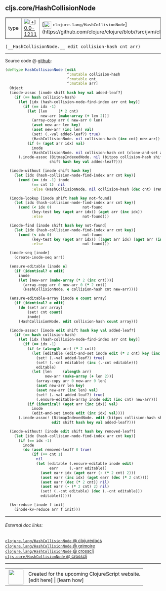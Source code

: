 ## cljs.core/HashCollisionNode



 <table border="1">
<tr>
<td>type</td>
<td><a href="https://github.com/cljsinfo/cljs-api-docs/tree/0.0-1211"><img valign="middle" alt="[+] 0.0-1211" title="Added in 0.0-1211" src="https://img.shields.io/badge/+-0.0--1211-lightgrey.svg"></a> </td>
<td>
[<img height="24px" valign="middle" src="http://i.imgur.com/1GjPKvB.png"> <samp>clojure.lang/HashCollisionNode</samp>](https://github.com/clojure/clojure/blob//src/jvm/clojure/lang/PersistentHashmap.java)
</td>
</tr>
</table>


 <samp>
(__HashCollisionNode.__ edit collision-hash cnt arr)<br>
</samp>

---







Source code @ [github](https://github.com/clojure/clojurescript/blob/r2322/src/cljs/cljs/core.cljs#L5625-L5721):

```clj
(deftype HashCollisionNode [edit
                            ^:mutable collision-hash
                            ^:mutable cnt
                            ^:mutable arr]
  Object
  (inode-assoc [inode shift hash key val added-leaf?]
    (if (== hash collision-hash)
      (let [idx (hash-collision-node-find-index arr cnt key)]
        (if (== idx -1)
          (let [len     (* 2 cnt)
                new-arr (make-array (+ len 2))]
            (array-copy arr 0 new-arr 0 len)
            (aset new-arr len key)
            (aset new-arr (inc len) val)
            (set! (.-val added-leaf?) true)
            (HashCollisionNode. nil collision-hash (inc cnt) new-arr))
          (if (= (aget arr idx) val)
            inode
            (HashCollisionNode. nil collision-hash cnt (clone-and-set arr (inc idx) val)))))
      (.inode-assoc (BitmapIndexedNode. nil (bitpos collision-hash shift) (array nil inode))
                    shift hash key val added-leaf?)))

  (inode-without [inode shift hash key]
    (let [idx (hash-collision-node-find-index arr cnt key)]
      (cond (== idx -1) inode
            (== cnt 1)  nil
            :else (HashCollisionNode. nil collision-hash (dec cnt) (remove-pair arr (quot idx 2))))))

  (inode-lookup [inode shift hash key not-found]
    (let [idx (hash-collision-node-find-index arr cnt key)]
      (cond (< idx 0)              not-found
            (key-test key (aget arr idx)) (aget arr (inc idx))
            :else                  not-found)))

  (inode-find [inode shift hash key not-found]
    (let [idx (hash-collision-node-find-index arr cnt key)]
      (cond (< idx 0)              not-found
            (key-test key (aget arr idx)) [(aget arr idx) (aget arr (inc idx))]
            :else                  not-found)))

  (inode-seq [inode]
    (create-inode-seq arr))

  (ensure-editable [inode e]
    (if (identical? e edit)
      inode
      (let [new-arr (make-array (* 2 (inc cnt)))]
        (array-copy arr 0 new-arr 0 (* 2 cnt))
        (HashCollisionNode. e collision-hash cnt new-arr))))

  (ensure-editable-array [inode e count array]
    (if (identical? e edit)
      (do (set! arr array)
          (set! cnt count)
          inode)
      (HashCollisionNode. edit collision-hash count array)))

  (inode-assoc! [inode edit shift hash key val added-leaf?]
    (if (== hash collision-hash)
      (let [idx (hash-collision-node-find-index arr cnt key)]
        (if (== idx -1)
          (if (> (alength arr) (* 2 cnt))
            (let [editable (edit-and-set inode edit (* 2 cnt) key (inc (* 2 cnt)) val)]
              (set! (.-val added-leaf?) true)
              (set! (.-cnt editable) (inc (.-cnt editable)))
              editable)
            (let [len     (alength arr)
                  new-arr (make-array (+ len 2))]
              (array-copy arr 0 new-arr 0 len)
              (aset new-arr len key)
              (aset new-arr (inc len) val)
              (set! (.-val added-leaf?) true)
              (.ensure-editable-array inode edit (inc cnt) new-arr)))
          (if (identical? (aget arr (inc idx)) val)
            inode
            (edit-and-set inode edit (inc idx) val))))
      (.inode-assoc! (BitmapIndexedNode. edit (bitpos collision-hash shift) (array nil inode nil nil))
                     edit shift hash key val added-leaf?)))

  (inode-without! [inode edit shift hash key removed-leaf?]
    (let [idx (hash-collision-node-find-index arr cnt key)]
      (if (== idx -1)
        inode
        (do (aset removed-leaf? 0 true)
            (if (== cnt 1)
              nil
              (let [editable (.ensure-editable inode edit)
                    earr     (.-arr editable)]
                (aset earr idx (aget earr (- (* 2 cnt) 2)))
                (aset earr (inc idx) (aget earr (dec (* 2 cnt))))
                (aset earr (dec (* 2 cnt)) nil)
                (aset earr (- (* 2 cnt) 2) nil)
                (set! (.-cnt editable) (dec (.-cnt editable)))
                editable))))))

  (kv-reduce [inode f init]
    (inode-kv-reduce arr f init)))
```

<!--
Repo - tag - source tree - lines:

 <pre>
clojurescript @ r2322
└── src
    └── cljs
        └── cljs
            └── <ins>[core.cljs:5625-5721](https://github.com/clojure/clojurescript/blob/r2322/src/cljs/cljs/core.cljs#L5625-L5721)</ins>
</pre>

-->

---



###### External doc links:

[`clojure.lang/HashCollisionNode` @ clojuredocs](http://clojuredocs.org/clojure.lang/HashCollisionNode)<br>
[`clojure.lang/HashCollisionNode` @ grimoire](http://conj.io/store/v1/org.clojure/clojure/1.7.0-beta3/clj/clojure.lang/HashCollisionNode/)<br>
[`clojure.lang/HashCollisionNode` @ crossclj](http://crossclj.info/fun/clojure.lang/HashCollisionNode.html)<br>
[`cljs.core/HashCollisionNode` @ crossclj](http://crossclj.info/fun/cljs.core.cljs/HashCollisionNode.html)<br>

---

 <table>
<tr><td>
<img valign="middle" align="right" width="48px" src="http://i.imgur.com/Hi20huC.png">
</td><td>
Created for the upcoming ClojureScript website.<br>
[edit here] | [learn how]
</td></tr></table>

[edit here]:https://github.com/cljsinfo/cljs-api-docs/blob/master/cljsdoc/cljs.core/HashCollisionNode.cljsdoc
[learn how]:https://github.com/cljsinfo/cljs-api-docs/wiki/cljsdoc-files

<!--

This information was too distracting to show to readers, but I'll leave it
commented here since it is helpful to:

- pretty-print the data used to generate this document
- and show how to retrieve that data



The API data for this symbol:

```clj
{:ns "cljs.core",
 :name "HashCollisionNode",
 :signature ["[edit collision-hash cnt arr]"],
 :history [["+" "0.0-1211"]],
 :type "type",
 :full-name-encode "cljs.core/HashCollisionNode",
 :source {:code "(deftype HashCollisionNode [edit\n                            ^:mutable collision-hash\n                            ^:mutable cnt\n                            ^:mutable arr]\n  Object\n  (inode-assoc [inode shift hash key val added-leaf?]\n    (if (== hash collision-hash)\n      (let [idx (hash-collision-node-find-index arr cnt key)]\n        (if (== idx -1)\n          (let [len     (* 2 cnt)\n                new-arr (make-array (+ len 2))]\n            (array-copy arr 0 new-arr 0 len)\n            (aset new-arr len key)\n            (aset new-arr (inc len) val)\n            (set! (.-val added-leaf?) true)\n            (HashCollisionNode. nil collision-hash (inc cnt) new-arr))\n          (if (= (aget arr idx) val)\n            inode\n            (HashCollisionNode. nil collision-hash cnt (clone-and-set arr (inc idx) val)))))\n      (.inode-assoc (BitmapIndexedNode. nil (bitpos collision-hash shift) (array nil inode))\n                    shift hash key val added-leaf?)))\n\n  (inode-without [inode shift hash key]\n    (let [idx (hash-collision-node-find-index arr cnt key)]\n      (cond (== idx -1) inode\n            (== cnt 1)  nil\n            :else (HashCollisionNode. nil collision-hash (dec cnt) (remove-pair arr (quot idx 2))))))\n\n  (inode-lookup [inode shift hash key not-found]\n    (let [idx (hash-collision-node-find-index arr cnt key)]\n      (cond (< idx 0)              not-found\n            (key-test key (aget arr idx)) (aget arr (inc idx))\n            :else                  not-found)))\n\n  (inode-find [inode shift hash key not-found]\n    (let [idx (hash-collision-node-find-index arr cnt key)]\n      (cond (< idx 0)              not-found\n            (key-test key (aget arr idx)) [(aget arr idx) (aget arr (inc idx))]\n            :else                  not-found)))\n\n  (inode-seq [inode]\n    (create-inode-seq arr))\n\n  (ensure-editable [inode e]\n    (if (identical? e edit)\n      inode\n      (let [new-arr (make-array (* 2 (inc cnt)))]\n        (array-copy arr 0 new-arr 0 (* 2 cnt))\n        (HashCollisionNode. e collision-hash cnt new-arr))))\n\n  (ensure-editable-array [inode e count array]\n    (if (identical? e edit)\n      (do (set! arr array)\n          (set! cnt count)\n          inode)\n      (HashCollisionNode. edit collision-hash count array)))\n\n  (inode-assoc! [inode edit shift hash key val added-leaf?]\n    (if (== hash collision-hash)\n      (let [idx (hash-collision-node-find-index arr cnt key)]\n        (if (== idx -1)\n          (if (> (alength arr) (* 2 cnt))\n            (let [editable (edit-and-set inode edit (* 2 cnt) key (inc (* 2 cnt)) val)]\n              (set! (.-val added-leaf?) true)\n              (set! (.-cnt editable) (inc (.-cnt editable)))\n              editable)\n            (let [len     (alength arr)\n                  new-arr (make-array (+ len 2))]\n              (array-copy arr 0 new-arr 0 len)\n              (aset new-arr len key)\n              (aset new-arr (inc len) val)\n              (set! (.-val added-leaf?) true)\n              (.ensure-editable-array inode edit (inc cnt) new-arr)))\n          (if (identical? (aget arr (inc idx)) val)\n            inode\n            (edit-and-set inode edit (inc idx) val))))\n      (.inode-assoc! (BitmapIndexedNode. edit (bitpos collision-hash shift) (array nil inode nil nil))\n                     edit shift hash key val added-leaf?)))\n\n  (inode-without! [inode edit shift hash key removed-leaf?]\n    (let [idx (hash-collision-node-find-index arr cnt key)]\n      (if (== idx -1)\n        inode\n        (do (aset removed-leaf? 0 true)\n            (if (== cnt 1)\n              nil\n              (let [editable (.ensure-editable inode edit)\n                    earr     (.-arr editable)]\n                (aset earr idx (aget earr (- (* 2 cnt) 2)))\n                (aset earr (inc idx) (aget earr (dec (* 2 cnt))))\n                (aset earr (dec (* 2 cnt)) nil)\n                (aset earr (- (* 2 cnt) 2) nil)\n                (set! (.-cnt editable) (dec (.-cnt editable)))\n                editable))))))\n\n  (kv-reduce [inode f init]\n    (inode-kv-reduce arr f init)))",
          :title "Source code",
          :repo "clojurescript",
          :tag "r2322",
          :filename "src/cljs/cljs/core.cljs",
          :lines [5625 5721]},
 :full-name "cljs.core/HashCollisionNode",
 :clj-symbol "clojure.lang/HashCollisionNode"}

```

Retrieve the API data for this symbol:

```clj
;; from Clojure REPL
(require '[clojure.edn :as edn])
(-> (slurp "https://raw.githubusercontent.com/cljsinfo/cljs-api-docs/catalog/cljs-api.edn")
    (edn/read-string)
    (get-in [:symbols "cljs.core/HashCollisionNode"]))
```

-->
